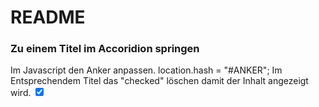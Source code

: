 # README #

### Zu einem Titel im Accoridion springen ###

Im Javascript den Anker anpassen.
	location.hash = "#ANKER";
Im Entsprechendem Titel das "checked" löschen damit der Inhalt angezeigt wird.
	<input type="checkbox" checked>